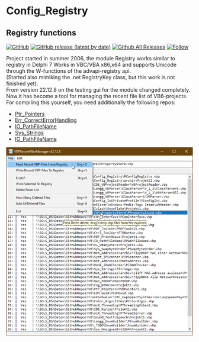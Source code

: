 # Config_Registry  
## Registry functions  

[![GitHub](https://img.shields.io/github/license/OlimilO1402/Config_Registry?style=plastic)](https://github.com/OlimilO1402/Config_Registry/blob/master/LICENSE)
[![GitHub release (latest by date)](https://img.shields.io/github/v/release/OlimilO1402/Config_Registry?style=plastic)](https://github.com/OlimilO1402/Config_Registry/releases/latest)
[![Github All Releases](https://img.shields.io/github/downloads/OlimilO1402/Config_Registry/total.svg)](https://github.com/OlimilO1402/Config_Registry/releases/download/v22.12.8/VBPRecentFilesManager_v22.12.8.zip)
[![Follow](https://img.shields.io/github/followers/OlimilO1402.svg?style=social&label=Follow&maxAge=2592000)](https://github.com/OlimilO1402/Config_Registry/watchers)

Project started in summer 2006, the module Registry works similar to registry in Delphi 7 
Works in VBC/VBA x86,x64 and supports Unicode through the W-functions of the advapi-registry api.  
(Started also mimiking the .net RegistryKey class, but this work is not finished yet).  
From version 22.12.8 on the testing gui for the module changed completely. 
Now it has become a tool for managing the recent file list of VB6-projects. 
For compiling this yourself, you need additionally the following repos:  
* [Ptr_Pointers](https://github.com/OlimilO1402/Ptr_Pointers) 
* [Err_CorrectErrorHandling](https://github.com/OlimilO1402/Err_CorrectErrorHandling)
* [IO_PathFileName](https://github.com/OlimilO1402/IO_PathFileName)
* [Sys_Strings](https://github.com/OlimilO1402/Sys_Strings)
* [IO_PathFileName](https://github.com/OlimilO1402/IO_PathFileName)
  
![Config_Registry Image](Resources/VBPRecentFilesManager.png "Config_Registry Image")
